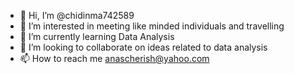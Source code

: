 - 👋 Hi, I’m @chidinma742589
- 👀 I’m interested in meeting like minded individuals and travelling
- 🌱 I’m currently learning Data Analysis
- 💞️ I’m looking to collaborate on ideas related to data analysis
- 📫 How to reach me anascherish@yahoo.com

<!---
chidinma742589/chidinma742589 is a ✨ special ✨ repository because its `README.md` (this file) appears on your GitHub profile.
You can click the Preview link to take a look at your changes.
--->

